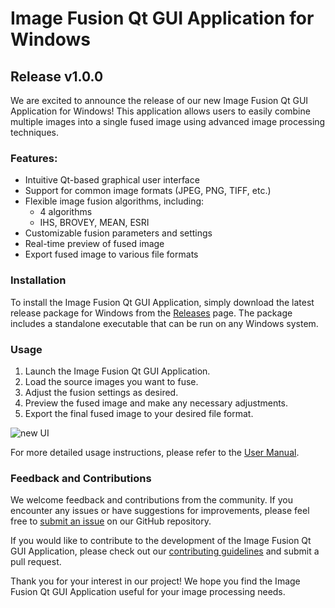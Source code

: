 # Image Fusion Qt GUI Application for Windows

## Release v1.0.0

We are excited to announce the release of our new Image Fusion Qt GUI Application for Windows! This application allows users to easily combine multiple images into a single fused image using advanced image processing techniques.

### Features:

- Intuitive Qt-based graphical user interface
- Support for common image formats (JPEG, PNG, TIFF, etc.)
- Flexible image fusion algorithms, including:
  - 4 algorithms
  - IHS, BROVEY, MEAN, ESRI
- Customizable fusion parameters and settings
- Real-time preview of fused image
- Export fused image to various file formats

### Installation

To install the Image Fusion Qt GUI Application, simply download the latest release package for Windows from the [Releases](https://github.com/your-username/image-fusion-qt/releases) page. The package includes a standalone executable that can be run on any Windows system.

### Usage

1. Launch the Image Fusion Qt GUI Application.
2. Load the source images you want to fuse.
3. Adjust the fusion settings as desired.
4. Preview the fused image and make any necessary adjustments.
5. Export the final fused image to your desired file format.

![new UI](https://github.com/techopswalk/Image-Fusion-Application/assets/163547996/96bfefce-eee6-4a67-a282-bdf1eecaf686)


For more detailed usage instructions, please refer to the [User Manual](https://github.com/your-username/image-fusion-qt/blob/main/docs/user-manual.md).

### Feedback and Contributions

We welcome feedback and contributions from the community. If you encounter any issues or have suggestions for improvements, please feel free to [submit an issue](https://github.com/your-username/image-fusion-qt/issues/new) on our GitHub repository.

If you would like to contribute to the development of the Image Fusion Qt GUI Application, please check out our [contributing guidelines](https://github.com/your-username/image-fusion-qt/blob/main/CONTRIBUTING.md) and submit a pull request.

Thank you for your interest in our project! We hope you find the Image Fusion Qt GUI Application useful for your image processing needs.


